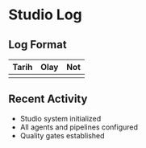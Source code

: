 # Studio Log

## Log Format
| Tarih | Olay | Not |
|-------|------|-----|
| | | |

## Recent Activity
- Studio system initialized
- All agents and pipelines configured
- Quality gates established
